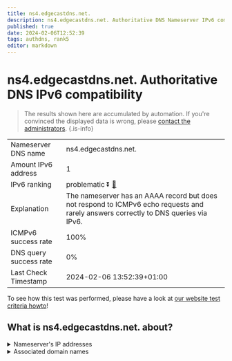 ```yaml
---
title: ns4.edgecastdns.net.
description: ns4.edgecastdns.net. Authoritative DNS Nameserver IPv6 compatibility
published: true
date: 2024-02-06T12:52:39
tags: authdns, rank5
editor: markdown
---
```


# ns4.edgecastdns.net. Authoritative DNS IPv6 compatibility

> The results shown here are accumulated by automation. If you're convinced the displayed data is wrong, please [contact the administrators](/howto/chat). 
{.is-info}




|   |   |
| - | - |
| Nameserver DNS name | ns4.edgecastdns.net.
| Amount IPv6 address | 1
| IPv6 ranking | problematic :arrow_double_down: [🔗](/howto/ranking) |
| Explanation | The nameserver has an AAAA record but does not respond to ICMPv6 echo requests and rarely answers correctly to DNS queries via IPv6. |
| ICMPv6 success rate | 100%|
| DNS query success rate | 0% |
| Last Check Timestamp | 2024-02-06 13:52:39+01:00 |

To see how this test was performed, please have a look at [our website test criteria howto](/howto/testcriteria/authdns)!


## What is ns4.edgecastdns.net. about?




<details>
<summary>Nameserver's IP addresses</summary>

2606:2800:c::6

</details>



<details>
<summary>Associated domain names</summary>

www.astellas.com

</details>
